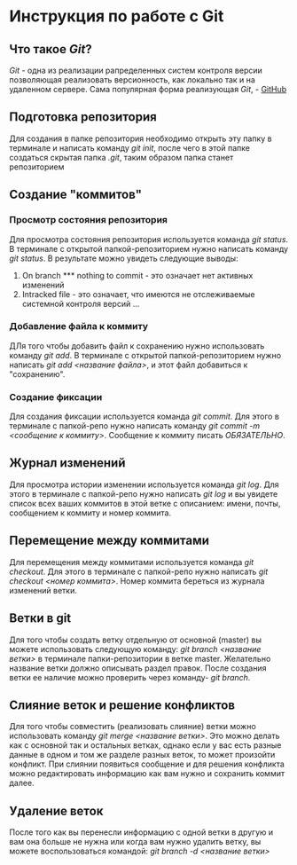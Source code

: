 # Инструкция по работе с Git

## Что такое *Git*?
*Git* - одна из реализации рапределенных систем контроля версии позволяющая реализовать версионность, как локально так и на удаленном сервере. Сама популярная форма реализующая *Git*, - [GitHub](https://github.com/)

## Подготовка репозитория
Для создания в папке репозитория необходимо открыть эту папку в терминале и написать команду *git init*, после чего в этой папке создаться скрытая папка *.git*, таким образом папка станет репозиторием


## Создание "коммитов"

### Просмотр состояния репозитория 
Для просмотра состояния репозитория используется команда *git status*. В терминале с открытой папкой-репозиторием нужно написать команду *git status*. В результате можно увидеть следующие выводы:
1. On branch *** nothing to commit - это означает нет активных изменений
2. Intracked file - это означает, что имеются не отслеживаемые системной контроля версий
...

### Добавление файла к коммиту
ДЛя того чтобы добавить файл к сохранению нужно использовать команду *git add*. В терминале с открытой папкой-репозиторием нужно написать *git add <название файла>*, и этот файл добавиться к "сохранению". 

### Создание фиксации
 Для создания фиксации используется команда *git commit*. Для этого в терминале с папкой-репо нужно написать команду *git commit -m <сообщение к коммиту>*. Сообщение к коммиту писать *ОБЯЗАТЕЛЬНО*.



## Журнал изменений 
Для просмотра истории изменении используется команда *git log*. Для этого в терминале с папкой-репо нужно написать *git log* и вы увидете список всех ваших коммитов в этой ветке с описанием: имени, почты, сообщением к коммиту и номер коммита.

## Перемещение между коммитами
Для перемещения между коммитами используется команда *git checkout*. Для этого в терминале с папкой-репо нужно написать *git checkout <номер коммита>*. Номер коммита береться из журнала изменений ветки.

## Ветки в git
Для того чтобы создать ветку отдельную от основной (master) вы можете использовать следующую команду:  *git branch <название ветки>* в терминале папки-репозитории в ветке master. Желательно название ветки должно описывать раздел правок. После создания ветки ее наличие можно проверить через команду- *git branch*. 

## Слияние веток и решение конфликтов 
 Для того чтобы совместить (реализовать слияние) ветки можно использовать команду *git merge <название ветки>*. Это можно делать как с основной так и остальных ветках, однако если у вас есть разные данные в одном и том же разделе разных веток, то может произойти конфликт. При слиянии появиться сообщение и для решения конфликта можно редактировать информацию как вам нужно и сохранить коммит далее.

## Удаление веток
 После того как вы перенесли информацию с одной ветки в другую и вам она больше не нужна или когда вам нужно удалить ветку, вы можете воспользоваться командой: *git branch -d <название ветки>*


